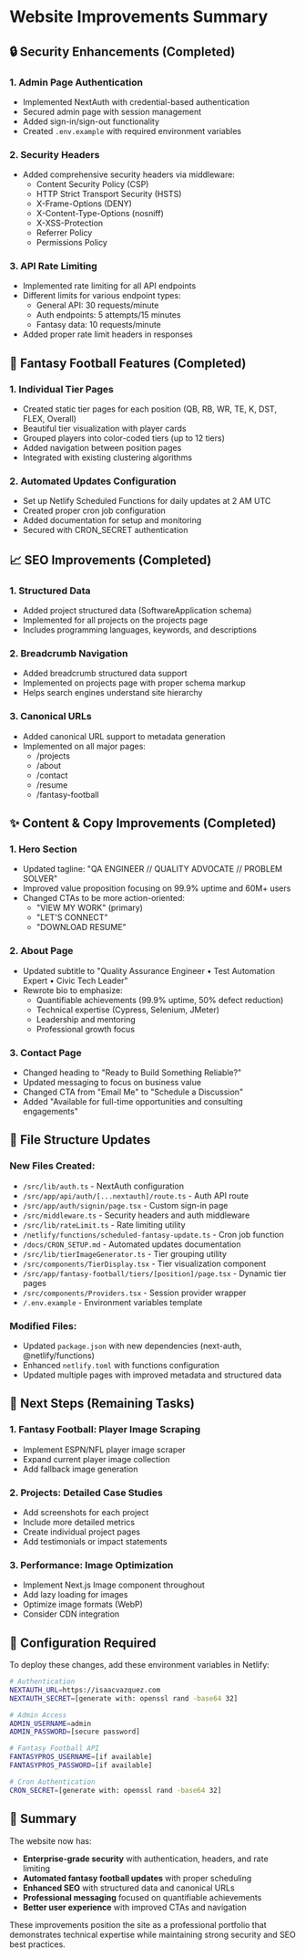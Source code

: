 # Website Improvements Summary

## 🔒 Security Enhancements (Completed)

### 1. Admin Page Authentication
- Implemented NextAuth with credential-based authentication
- Secured admin page with session management
- Added sign-in/sign-out functionality
- Created `.env.example` with required environment variables

### 2. Security Headers
- Added comprehensive security headers via middleware:
  - Content Security Policy (CSP)
  - HTTP Strict Transport Security (HSTS)
  - X-Frame-Options (DENY)
  - X-Content-Type-Options (nosniff)
  - X-XSS-Protection
  - Referrer Policy
  - Permissions Policy

### 3. API Rate Limiting
- Implemented rate limiting for all API endpoints
- Different limits for various endpoint types:
  - General API: 30 requests/minute
  - Auth endpoints: 5 attempts/15 minutes
  - Fantasy data: 10 requests/minute
- Added proper rate limit headers in responses

## 🎯 Fantasy Football Features (Completed)

### 1. Individual Tier Pages
- Created static tier pages for each position (QB, RB, WR, TE, K, DST, FLEX, Overall)
- Beautiful tier visualization with player cards
- Grouped players into color-coded tiers (up to 12 tiers)
- Added navigation between position pages
- Integrated with existing clustering algorithms

### 2. Automated Updates Configuration
- Set up Netlify Scheduled Functions for daily updates at 2 AM UTC
- Created proper cron job configuration
- Added documentation for setup and monitoring
- Secured with CRON_SECRET authentication

## 📈 SEO Improvements (Completed)

### 1. Structured Data
- Added project structured data (SoftwareApplication schema)
- Implemented for all projects on the projects page
- Includes programming languages, keywords, and descriptions

### 2. Breadcrumb Navigation
- Added breadcrumb structured data support
- Implemented on projects page with proper schema markup
- Helps search engines understand site hierarchy

### 3. Canonical URLs
- Added canonical URL support to metadata generation
- Implemented on all major pages:
  - /projects
  - /about
  - /contact
  - /resume
  - /fantasy-football

## ✨ Content & Copy Improvements (Completed)

### 1. Hero Section
- Updated tagline: "QA ENGINEER // QUALITY ADVOCATE // PROBLEM SOLVER"
- Improved value proposition focusing on 99.9% uptime and 60M+ users
- Changed CTAs to be more action-oriented:
  - "VIEW MY WORK" (primary)
  - "LET'S CONNECT"
  - "DOWNLOAD RESUME"

### 2. About Page
- Updated subtitle to "Quality Assurance Engineer • Test Automation Expert • Civic Tech Leader"
- Rewrote bio to emphasize:
  - Quantifiable achievements (99.9% uptime, 50% defect reduction)
  - Technical expertise (Cypress, Selenium, JMeter)
  - Leadership and mentoring
  - Professional growth focus

### 3. Contact Page
- Changed heading to "Ready to Build Something Reliable?"
- Updated messaging to focus on business value
- Changed CTA from "Email Me" to "Schedule a Discussion"
- Added "Available for full-time opportunities and consulting engagements"

## 📁 File Structure Updates

### New Files Created:
- `/src/lib/auth.ts` - NextAuth configuration
- `/src/app/api/auth/[...nextauth]/route.ts` - Auth API route
- `/src/app/auth/signin/page.tsx` - Custom sign-in page
- `/src/middleware.ts` - Security headers and auth middleware
- `/src/lib/rateLimit.ts` - Rate limiting utility
- `/netlify/functions/scheduled-fantasy-update.ts` - Cron job function
- `/docs/CRON_SETUP.md` - Automated updates documentation
- `/src/lib/tierImageGenerator.ts` - Tier grouping utility
- `/src/components/TierDisplay.tsx` - Tier visualization component
- `/src/app/fantasy-football/tiers/[position]/page.tsx` - Dynamic tier pages
- `/src/components/Providers.tsx` - Session provider wrapper
- `/.env.example` - Environment variables template

### Modified Files:
- Updated `package.json` with new dependencies (next-auth, @netlify/functions)
- Enhanced `netlify.toml` with functions configuration
- Updated multiple pages with improved metadata and structured data

## 🚀 Next Steps (Remaining Tasks)

### 1. Fantasy Football: Player Image Scraping
- Implement ESPN/NFL player image scraper
- Expand current player image collection
- Add fallback image generation

### 2. Projects: Detailed Case Studies
- Add screenshots for each project
- Include more detailed metrics
- Create individual project pages
- Add testimonials or impact statements

### 3. Performance: Image Optimization
- Implement Next.js Image component throughout
- Add lazy loading for images
- Optimize image formats (WebP)
- Consider CDN integration

## 🔧 Configuration Required

To deploy these changes, add these environment variables in Netlify:

```bash
# Authentication
NEXTAUTH_URL=https://isaacvazquez.com
NEXTAUTH_SECRET=[generate with: openssl rand -base64 32]

# Admin Access
ADMIN_USERNAME=admin
ADMIN_PASSWORD=[secure password]

# Fantasy Football API
FANTASYPROS_USERNAME=[if available]
FANTASYPROS_PASSWORD=[if available]

# Cron Authentication
CRON_SECRET=[generate with: openssl rand -base64 32]
```

## 🎉 Summary

The website now has:
- **Enterprise-grade security** with authentication, headers, and rate limiting
- **Automated fantasy football updates** with proper scheduling
- **Enhanced SEO** with structured data and canonical URLs
- **Professional messaging** focused on quantifiable achievements
- **Better user experience** with improved CTAs and navigation

These improvements position the site as a professional portfolio that demonstrates technical expertise while maintaining strong security and SEO best practices.